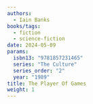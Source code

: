 ```yaml
---
authors:
  - Iain Banks
books/tags:
  - fiction
  - science-fiction
date: 2024-05-09
params:
  isbn13: "9781857231465"
  series: "The Culture"
  series_order: "2"
  year: "1989"
title: The Player Of Games
weight: 1
---
```


<!--more-->
